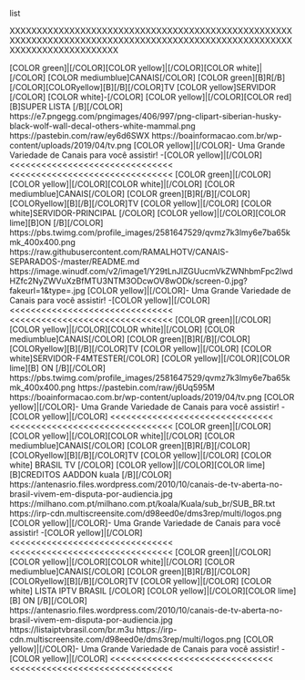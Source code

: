 <?xml version="1.0" encoding="utf-8"?>
<layoutype>list</layoutype>
 
 
XXXXXXXXXXXXXXXXXXXXXXXXXXXXXXXXXXXXXXXXXXXXXXXXXXXXXXXXXXXXXXXXXXXXXXXXXXXXXXXXXXXXXXXXXXXXXXXXXXXXXXXXXXXXXXXXXXXXXXXXXXXX




<channels>
<channel>
<name>[COLOR green]|[/COLOR][COLOR yellow]|[/COLOR][COLOR white]|[/COLOR] [COLOR mediumblue]CANAIS[/COLOR] [COLOR green][B]R[/B][/COLOR][COLORyellow][B][/B][/COLOR]TV [COLOR yellow]SERVIDOR  [/COLOR] [COLOR white]-[/COLOR] [COLOR yellow]|[/COLOR][COLOR red][B]SUPER LISTA [/B][/COLOR]</name>
<thumbnail>https://e7.pngegg.com/pngimages/406/997/png-clipart-siberian-husky-black-wolf-wall-decal-others-white-mammal.png</thumbnail>
<externallink>https://pastebin.com/raw/ey6d6SWX</externallink>
<fanart>https://boainformacao.com.br/wp-content/uploads/2019/04/tv.png</fanart>
<info>[COLOR yellow]|[/COLOR]- Uma Grande Variedade de Canais para você assistir! -[COLOR yellow]|[/COLOR]</info>
</channel>
</channels>
<<<<<<<<<<<<<<<<<<<<<<<<<<<<<<<
<<<<<<<<<<<<<<<<<<<<<<<<<<<<<<<
<channels>
<channel>
<name>[COLOR green]|[/COLOR][COLOR yellow]|[/COLOR][COLOR white]|[/COLOR] [COLOR mediumblue]CANAIS[/COLOR] [COLOR green][B]R[/B][/COLOR][COLORyellow][B][/B][/COLOR]TV [COLOR yellow]|[/COLOR] [COLOR white]SERVIDOR-PRINCIPAL [/COLOR] [COLOR yellow]|[/COLOR][COLOR lime][B]ON [/B][/COLOR]</name>
<thumbnail>https://pbs.twimg.com/profile_images/2581647529/qvmz7k3lmy6e7ba65kmk_400x400.png</thumbnail>
<externallink>https://raw.githubusercontent.com/RAMALHOTV/CANAIS-SEPARADOS-/master/README.md</externallink>
<fanart>https://image.winudf.com/v2/image1/Y29tLnJlZGUucmVkZWNhbmFpc2lwdHZfc2NyZWVuXzBfMTU3NTM3ODcwOV8wODk/screen-0.jpg?fakeurl=1&type=.jpg</fanart>
<info>[COLOR yellow]|[/COLOR]- Uma Grande Variedade de Canais para você assistir! -[COLOR yellow]|[/COLOR]</info>
</channel>
</channels>
<<<<<<<<<<<<<<<<<<<<<<<<<<<<<<<
<<<<<<<<<<<<<<<<<<<<<<<<<<<<<<<


<channels>
<channel>
<name>[COLOR green]|[/COLOR][COLOR yellow]|[/COLOR][COLOR white]|[/COLOR] [COLOR mediumblue]CANAIS[/COLOR] [COLOR green][B]R[/B][/COLOR][COLORyellow][B][/B][/COLOR]TV [COLOR yellow]|[/COLOR] [COLOR white]SERVIDOR-F4MTESTER[/COLOR] [COLOR yellow]|[/COLOR][COLOR lime][B] ON [/B][/COLOR]</name>
<thumbnail>https://pbs.twimg.com/profile_images/2581647529/qvmz7k3lmy6e7ba65kmk_400x400.png</thumbnail>
<externallink>https://pastebin.com/raw/j6Uq595M</externallink>
<fanart>https://boainformacao.com.br/wp-content/uploads/2019/04/tv.png</fanart>
<info>[COLOR yellow]|[/COLOR]- Uma Grande Variedade de Canais para você assistir! -[COLOR yellow]|[/COLOR]</info>
</channel>
</channels>
<<<<<<<<<<<<<<<<<<<<<<<<<<<<<<<
<<<<<<<<<<<<<<<<<<<<<<<<<<<<<<<

 <channel>
<name>[COLOR green]|[/COLOR][COLOR yellow]|[/COLOR][COLOR white]|[/COLOR] [COLOR mediumblue]CANAIS[/COLOR] [COLOR green][B]R[/B][/COLOR][COLORyellow][B][/B][/COLOR]TV [COLOR yellow]|[/COLOR] [COLOR white] BRASIL TV  [/COLOR] [COLOR yellow]|[/COLOR][COLOR lime][B]CREDITOS AADDON kuala  [/B][/COLOR]</name>
<thumbnail>https://antenasrio.files.wordpress.com/2010/10/canais-de-tv-aberta-no-brasil-vivem-em-disputa-por-audiencia.jpg</thumbnail>
<externallink>https://milhano.com.pt/milhano.com.pt/koala/Kuala/sub_br/SUB_BR.txt</externallink>
<fanart>https://irp-cdn.multiscreensite.com/d98eed0e/dms3rep/multi/logos.png</fanart>
<info>[COLOR yellow]|[/COLOR]- Uma Grande Variedade de Canais para você assistir! -[COLOR yellow]|[/COLOR]</info>
</channel>
</channels>
<<<<<<<<<<<<<<<<<<<<<<<<<<<<<<<
<<<<<<<<<<<<<<<<<<<<<<<<<<<<<<<
<channel>
<name>[COLOR green]|[/COLOR][COLOR yellow]|[/COLOR][COLOR white]|[/COLOR] [COLOR mediumblue]CANAIS[/COLOR] [COLOR green][B]R[/B][/COLOR][COLORyellow][B][/B][/COLOR]TV [COLOR yellow]|[/COLOR] [COLOR white] LISTA IPTV BRASIL [/COLOR] [COLOR yellow]|[/COLOR][COLOR lime][B] ON [/B][/COLOR]</name>
<thumbnail>https://antenasrio.files.wordpress.com/2010/10/canais-de-tv-aberta-no-brasil-vivem-em-disputa-por-audiencia.jpg</thumbnail>
<externallink>https://listaiptvbrasil.com/br.m3u</externallink>
<fanart>https://irp-cdn.multiscreensite.com/d98eed0e/dms3rep/multi/logos.png</fanart>
<info>[COLOR yellow]|[/COLOR]- Uma Grande Variedade de Canais para você assistir! -[COLOR yellow]|[/COLOR]</info>
</channel>
</channels>
<<<<<<<<<<<<<<<<<<<<<<<<<<<<<<<
<<<<<<<<<<<<<<<<<<<<<<<<<<<<<<<


 
